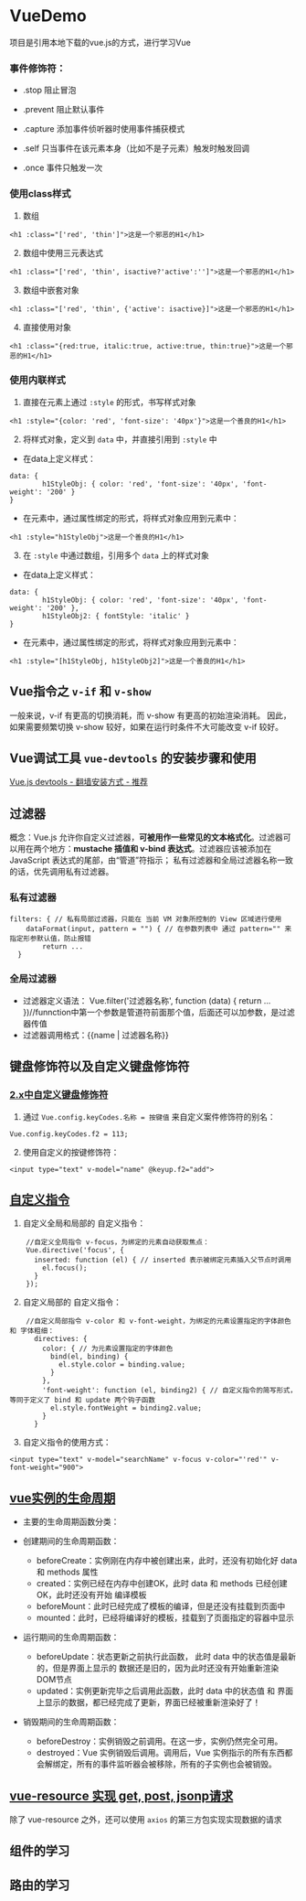 # VueDemo
项目是引用本地下载的vue.js的方式，进行学习Vue

### 事件修饰符：

* .stop       阻止冒泡

* .prevent    阻止默认事件

* .capture    添加事件侦听器时使用事件捕获模式

* .self       只当事件在该元素本身（比如不是子元素）触发时触发回调

* .once       事件只触发一次

### 使用class样式

1. 数组

``` 
<h1 :class="['red', 'thin']">这是一个邪恶的H1</h1>
```

2. 数组中使用三元表达式

``` 
<h1 :class="['red', 'thin', isactive?'active':'']">这是一个邪恶的H1</h1>
```

3. 数组中嵌套对象

``` 
<h1 :class="['red', 'thin', {'active': isactive}]">这是一个邪恶的H1</h1>
```

4. 直接使用对象

``` 
<h1 :class="{red:true, italic:true, active:true, thin:true}">这是一个邪恶的H1</h1>
```

### 使用内联样式

1. 直接在元素上通过 `:style` 的形式，书写样式对象

``` 
<h1 :style="{color: 'red', 'font-size': '40px'}">这是一个善良的H1</h1>
```

2. 将样式对象，定义到 `data` 中，并直接引用到 `:style` 中

 + 在data上定义样式：

``` 
data: {
        h1StyleObj: { color: 'red', 'font-size': '40px', 'font-weight': '200' }
}
```

 + 在元素中，通过属性绑定的形式，将样式对象应用到元素中：

``` 
<h1 :style="h1StyleObj">这是一个善良的H1</h1>
```

3. 在 `:style` 中通过数组，引用多个 `data` 上的样式对象

 + 在data上定义样式：

``` 
data: {
        h1StyleObj: { color: 'red', 'font-size': '40px', 'font-weight': '200' },
        h1StyleObj2: { fontStyle: 'italic' }
}
```

 + 在元素中，通过属性绑定的形式，将样式对象应用到元素中：

``` 
<h1 :style="[h1StyleObj, h1StyleObj2]">这是一个善良的H1</h1>
```

## Vue指令之 `v-if` 和 `v-show` 

 一般来说，v-if 有更高的切换消耗，而 v-show 有更高的初始渲染消耗。
 因此，如果需要频繁切换 v-show 较好，如果在运行时条件不大可能改变 v-if 较好。

## Vue调试工具 `vue-devtools` 的安装步骤和使用

[Vue.js devtools - 翻墙安装方式 - 推荐](https://chrome.google.com/webstore/detail/vuejs-devtools/nhdogjmejiglipccpnnnanhbledajbpd?hl=zh-CN)

## 过滤器

概念：Vue.js 允许你自定义过滤器，**可被用作一些常见的文本格式化**。过滤器可以用在两个地方：**mustache 插值和 v-bind 表达式**。过滤器应该被添加在 JavaScript 表达式的尾部，由“管道”符指示；
私有过滤器和全局过滤器名称一致的话，优先调用私有过滤器。

### 私有过滤器

``` 
filters: { // 私有局部过滤器，只能在 当前 VM 对象所控制的 View 区域进行使用
    dataFormat(input, pattern = "") { // 在参数列表中 通过 pattern="" 来指定形参默认值，防止报错
        return ...
  }

```

### 全局过滤器

* 过滤器定义语法：  Vue.filter('过滤器名称', function (data) { return ... })//funnction中第一个参数是管道符前面那个值，后面还可以加参数，是过滤器传值
* 过滤器调用格式：{{name | 过滤器名称}}

## 键盘修饰符以及自定义键盘修饰符

### [2.x中自定义键盘修饰符](https://cn.vuejs.org/v2/guide/events.html#键值修饰符)

1. 通过 `Vue.config.keyCodes.名称 = 按键值` 来自定义案件修饰符的别名：

``` 
Vue.config.keyCodes.f2 = 113;

```

2. 使用自定义的按键修饰符：

``` 
<input type="text" v-model="name" @keyup.f2="add">

```

## [自定义指令](https://cn.vuejs.org/v2/guide/custom-directive.html)

1. 自定义全局和局部的 自定义指令：

``` 
    //自定义全局指令 v-focus，为绑定的元素自动获取焦点：
    Vue.directive('focus', {
      inserted: function (el) { // inserted 表示被绑定元素插入父节点时调用
        el.focus();
      }
    });
```

2. 自定义局部的 自定义指令：

``` 
    //自定义局部指令 v-color 和 v-font-weight，为绑定的元素设置指定的字体颜色 和 字体粗细：
      directives: {
        color: { // 为元素设置指定的字体颜色
          bind(el, binding) {
            el.style.color = binding.value;
          }
        },
        'font-weight': function (el, binding2) { // 自定义指令的简写形式，等同于定义了 bind 和 update 两个钩子函数
          el.style.fontWeight = binding2.value;
        }
      }

```

3. 自定义指令的使用方式：

``` 
<input type="text" v-model="searchName" v-focus v-color="'red'" v-font-weight="900">

```

## [vue实例的生命周期](https://cn.vuejs.org/v2/guide/instance.html#实例生命周期)

* 主要的生命周期函数分类：

 - 创建期间的生命周期函数：

    - beforeCreate：实例刚在内存中被创建出来，此时，还没有初始化好 data 和 methods 属性
    - created：实例已经在内存中创建OK，此时 data 和 methods 已经创建OK，此时还没有开始 编译模板
    - beforeMount：此时已经完成了模板的编译，但是还没有挂载到页面中
    - mounted：此时，已经将编译好的模板，挂载到了页面指定的容器中显示

 - 运行期间的生命周期函数：
 	+ beforeUpdate：状态更新之前执行此函数， 此时 data 中的状态值是最新的，但是界面上显示的 数据还是旧的，因为此时还没有开始重新渲染DOM节点
 	+ updated：实例更新完毕之后调用此函数，此时 data 中的状态值 和 界面上显示的数据，都已经完成了更新，界面已经被重新渲染好了！
 - 销毁期间的生命周期函数：
 	+ beforeDestroy：实例销毁之前调用。在这一步，实例仍然完全可用。
 	+ destroyed：Vue 实例销毁后调用。调用后，Vue 实例指示的所有东西都会解绑定，所有的事件监听器会被移除，所有的子实例也会被销毁。

## [vue-resource 实现 get, post, jsonp请求](https://github.com/pagekit/vue-resource)

除了 vue-resource 之外，还可以使用 `axios` 的第三方包实现实现数据的请求

## 组件的学习

## 路由的学习

